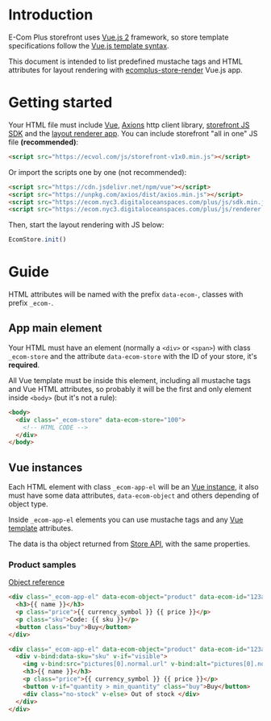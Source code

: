 # Introduction
E-Com Plus storefront uses
[Vue.js 2](https://vuejs.org/v2/guide/) framework, so
store template specifications follow the
[Vue.js template syntax](https://vuejs.org/v2/guide/syntax.html).

This document is intended to list predefined mustache tags and
HTML attributes for layout rendering with
[ecomplus-store-render](https://github.com/ecomclub/ecomplus-store-render)
Vue.js app.

# Getting started
Your HTML file must include
[Vue](https://vuejs.org/v2/),
[Axions](https://github.com/axios/axios) http client library,
[storefront JS SDK](https://github.com/ecomclub/ecomplus-sdk-js)
and the [layout renderer app](https://github.com/ecomclub/ecomplus-store-render).
You can include storefront "all in one" JS file **(recommended)**:

```html
<script src="https://ecvol.com/js/storefront-v1x0.min.js"></script>
```

Or import the scripts one by one (not recommended):

```html
<script src="https://cdn.jsdelivr.net/npm/vue"></script>
<script src="https://unpkg.com/axios/dist/axios.min.js"></script>
<script src="https://ecom.nyc3.digitaloceanspaces.com/plus/js/sdk.min.js"></script>
<script src="https://ecom.nyc3.digitaloceanspaces.com/plus/js/renderer.min.js"></script>
```

Then, start the layout rendering with JS below:

```javascript
EcomStore.init()
```

# Guide
HTML attributes will be named with the prefix `data-ecom-`,
classes with prefix `_ecom-`.

## App main element
Your HTML must have an element (normally a `<div>` or `<span>`)
with class `_ecom-store` and the attribute `data-ecom-store`
with the ID of your store, it's **required**.

All Vue template must be inside this element,
including all mustache tags and Vue HTML attributes,
so probably it will be the first and only element inside `<body>` (but it's not a rule):

```html
<body>
  <div class="_ecom-store" data-ecom-store="100">
    <!-- HTML CODE -->
  </div>
</body>
```

## Vue instances
Each HTML element with class `_ecom-app-el` will be an
[Vue instance](https://vuejs.org/v2/guide/instance.html), it also must
have some data attributes, `data-ecom-object` and others depending of
object type.

Inside `_ecom-app-el` elements you can use mustache tags and any
[Vue template](https://vuejs.org/v2/guide/syntax.html) attributes.

The data is tha object returned from
[Store API](https://ecomstore.docs.apiary.io/),
with the same properties.

### Product samples
[Object reference](https://ecomstore.docs.apiary.io/#reference/products/product-object)

```html
<div class="_ecom-app-el" data-ecom-object="product" data-ecom-id="123a5432109876543210cdef">
  <h3>{{ name }}</h3>
  <p class="price">{{ currency_symbol }} {{ price }}</p>
  <p class="sku">Code: {{ sku }}</p>
  <button class="buy">Buy</button>
</div>
```

```html
<div class="_ecom-app-el" data-ecom-object="product" data-ecom-id="123a5432109876543210cdef">
  <div v-bind:data-sku="sku" v-if="visible">
    <img v-bind:src="pictures[0].normal.url" v-bind:alt="pictures[0].normal.alt" />
    <h3>{{ name }}</h3>
    <p class="price">{{ currency_symbol }} {{ price }}</p>
    <button v-if="quantity > min_quantity" class="buy">Buy</button>
    <div class="no-stock" v-else> Out of stock </div>
  </div>
</div>
```
